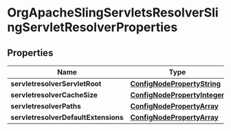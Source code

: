 
# OrgApacheSlingServletsResolverSlingServletResolverProperties

## Properties
Name | Type | Description | Notes
------------ | ------------- | ------------- | -------------
**servletresolverServletRoot** | [**ConfigNodePropertyString**](ConfigNodePropertyString.md) |  |  [optional]
**servletresolverCacheSize** | [**ConfigNodePropertyInteger**](ConfigNodePropertyInteger.md) |  |  [optional]
**servletresolverPaths** | [**ConfigNodePropertyArray**](ConfigNodePropertyArray.md) |  |  [optional]
**servletresolverDefaultExtensions** | [**ConfigNodePropertyArray**](ConfigNodePropertyArray.md) |  |  [optional]



